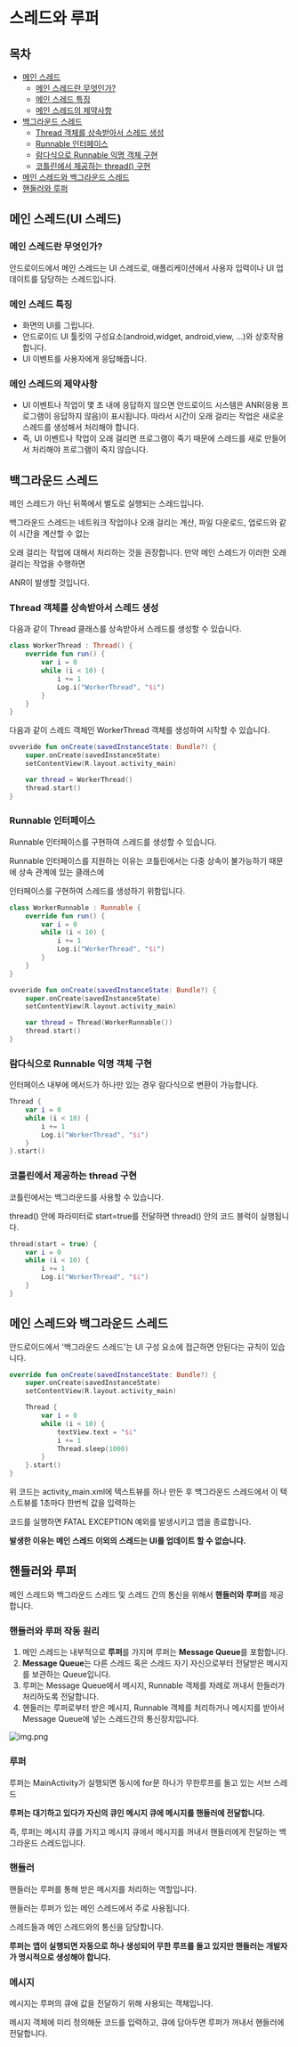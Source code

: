 # 스레드와 루퍼

## 목차

- [메인 스레드](#메인-스레드란-무엇인가?)
    - [메인 스레드란 무엇인가?](#메인-스레드란-무엇인가?)
    - [메인 스레드 특징](#메인-스레드-특징)
    - [메인 스레드의 제약사항](#메인-스레드의-제약사항)
- [백그라운드 스레드](#백그라운드-스레드)
    - [Thread 객체를 상속받아서 스레드 생성](#Thread-객체를-상속받아서-스레드-생성)
    - [Runnable 인터페이스](#Runnable-인터페이스)
    - [람다식으로 Runnable 익명 객체 구현](#람다식으로-Runnable-익명-객체-구현)
    - [코틀린에서 제공하는 thread() 구현](#코틀린에서-제공하는-thread-구현)
- [메인 스레드와 백그라운드 스레드](#메인-스레드와-백그라운드-스레드)
- [핸들러와 루퍼](#핸들러와-루퍼)

## 메인 스레드(UI 스레드)

### 메인 스레드란 무엇인가?

안드로이드에서 메인 스레드는 UI 스레드로, 애플리케이션에서 사용자 입력이나 UI 업데이트를 담당하는 스레드입니다.

### 메인 스레드 특징

- 화면의 UI를 그립니다.
- 안드로이드 UI 툴킷의 구성요소(android,widget, android,view, ...)와 상호작용합니다.
- UI 이벤트를 사용자에게 응답해줍니다.

### 메인 스레드의 제약사항

- UI 이벤트나 작업이 몇 초 내에 응답하지 않으면 안드로이드 시스템은 ANR(응용 프로그램이 응답하지 않음)이 표시됩니다.
  따라서 시간이 오래 걸리는 작업은 새로운 스레드를 생성해서 처리해야 합니다.
- 즉, UI 이벤트나 작업이 오래 걸리면 프로그램이 죽기 때문에 스레드를 새로 만들어서 처리해야 프로그램이 죽지 않습니다.

## 백그라운드 스레드

메인 스레드가 아닌 뒤쪽에서 별도로 실행되는 스레드입니다.

백그라운드 스레드는 네트워크 작업이나 오래 걸리는 계산, 파일 다운로드, 업로드와 같이 시간을 계산할 수 없는

오래 걸리는 작업에 대해서 처리하는 것을 권장합니다. 만약 메인 스레드가 이러한 오래 걸리는 작업을 수행하면

ANR이 발생할 것입니다.

### Thread 객체를 상속받아서 스레드 생성

다음과 같이 Thread 클래스를 상속받아서 스레드를 생성할 수 있습니다.

```kotlin
class WorkerThread : Thread() {
    override fun run() {
        var i = 0
        while (i < 10) {
            i += 1
            Log.i("WorkerThread", "$i")
        }
    }
}
```

다음과 같이 스레드 객체인 WorkerThread 객체를 생성하여 시작할 수 있습니다.

```kotlin
ovveride fun onCreate(savedInstanceState: Bundle?) {
    super.onCreate(savedInstanceState)
    setContentView(R.layout.activity_main)

    var thread = WorkerThread()
    thread.start()
}
```

### Runnable 인터페이스

Runnable 인터페이스를 구현하여 스레드를 생성할 수 있습니다.

Runnable 인터페이스를 지원하는 이유는 코틀린에서는 다중 상속이 불가능하기 때문에 상속 관계에 있는 클래스에

인터페이스를 구현하여 스레드를 생성하기 위함입니다.

```kotlin
class WorkerRunnable : Runnable {
    override fun run() {
        var i = 0
        while (i < 10) {
            i += 1
            Log.i("WorkerThread", "$i")
        }
    }
}
```

```kotlin
ovveride fun onCreate(savedInstanceState: Bundle?) {
    super.onCreate(savedInstanceState)
    setContentView(R.layout.activity_main)

    var thread = Thread(WorkerRunnable())
    thread.start()
}
```

### 람다식으로 Runnable 익명 객체 구현

인터페이스 내부에 메서드가 하나만 있는 경우 람다식으로 변환이 가능합니다.

```kotlin
Thread {
    var i = 0
    while (i < 10) {
        i += 1
        Log.i("WorkerThread", "$i")
    }
}.start()
```

### 코틀린에서 제공하는 thread 구현

코틀린에서는 백그라운드를 사용할 수 있습니다.

thread() 안에 파라미터로 start=true를 전달하면 thread() 안의 코드 블럭이 실행됩니다.

```kotlin
thread(start = true) {
    var i = 0
    while (i < 10) {
        i += 1
        Log.i("WorkerThread", "$i")
    }
}
```

## 메인 스레드와 백그라운드 스레드

안드로이드에서 '백그라운드 스레드'는 UI 구성 요소에 접근하면 안된다는 규칙이 있습니다.

```kotlin
override fun onCreate(savedInstanceState: Bundle?) {
    super.onCreate(savedInstanceState)
    setContentView(R.layout.activity_main)

    Thread {
        var i = 0
        while (i < 10) {
            textView.text = "$i"
            i += 1
            Thread.sleep(1000)
        }
    }.start()
}
```

위 코드는 activity_main.xml에 텍스트뷰를 하나 만든 후 백그라운드 스레드에서 이 텍스트뷰를 1초마다 한번씩 값을 입력하는

코드를 실행하면 FATAL EXCEPTION 예외를 발생시키고 앱을 종료합니다.

**발생한 이유는 메인 스레드 이외의 스레드는 UI를 업데이트 할 수 없습니다.**

## 핸들러와 루퍼

메인 스레드와 백그라운드 스레드 및 스레드 간의 통신을 위해서 **핸들러와 루퍼**를 제공합니다.

### 핸들러와 루퍼 작동 원리

1. 메인 스레드는 내부적으로 **루퍼**를 가지며 루퍼는 **Message Queue**를 포함합니다.
2. **Message Queue**는 다른 스레드 혹은 스레드 자기 자신으로부터 전달받은 메시지를 보관하는 Queue입니다.
3. 루퍼는 Message Queue에서 메시지, Runnable 객체를 차례로 꺼내서 한들러가 처리하도록 전달합니다.
4. 핸들러는 루퍼로부터 받은 메시지, Runnable 객체를 처리하거나 메시지를 받아서 Message Queue에 넣는 스레드간의 통신장치입니다.

![img.png](img.png)

### 루퍼

루퍼는 MainActivity가 실행되면 동시에 for문 하나가 무한루프를 돌고 있는 서브 스레드

**루퍼는 대기하고 있다가 자신의 큐인 메시지 큐에 메시지를 핸들러에 전달합니다.**

즉, 루퍼는 메시지 큐를 가지고 메시지 큐에서 메시지를 꺼내서 핸들러에게 전달하는 백그라운드 스레드입니다.

### 핸들러

핸들러는 루퍼를 통해 받은 메시지를 처리하는 역할입니다.

핸들러는 루퍼가 있는 메인 스레드에서 주로 사용됩니다.

스레드들과 메인 스레드와의 통신을 담당합니다.

**루퍼는 앱이 실행되면 자동으로 하나 생성되어 무한 루프를 돌고 있지만 핸들러는 개발자가 명시적으로 생성해야 합니다.**

### 메시지

메시지는 루퍼의 큐에 값을 전달하기 위해 사용되는 객체입니다.

메시지 객체에 미리 정의해둔 코드를 입력하고, 큐에 담아두면 루퍼가 꺼내서 핸들러에 전달합니다.


